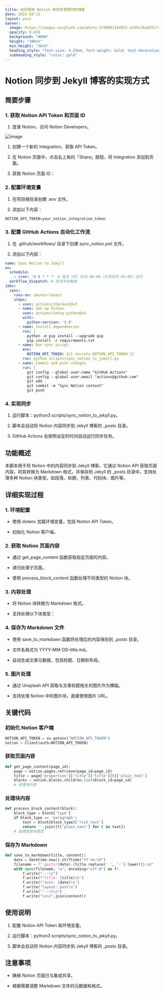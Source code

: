```yaml
---
title: 如何使用 Notion 来同步管理你的博客
date: 2025-03-13
layout: post
banner:
  image: https://images.unsplash.com/photo-1740843184832-1e39c36a0351?crop=entropy&cs=tinysrgb&fit=max&fm=jpg&ixid=M3w2OTIwMzJ8MHwxfHJhbmRvbXx8fHx8fHx8fDE3NDE4Mzk4Njd8&ixlib=rb-4.0.3&q=80&w=1080
  opacity: 0.618
  background: "#000"
  height: "100vh"
  min_height: "38vh"
  heading_style: "font-size: 4.25em; font-weight: bold; text-decoration: underline"
  subheading_style: "color: gold"
---
```


# Notion 同步到 Jekyll 博客的实现方式

## 简要步骤

### 1. 获取 Notion API Token 和页面 ID

1. 登录 Notion，访问 Notion Developers。

![image](https://prod-files-secure.s3.us-west-2.amazonaws.com/a7a0cc5a-89b9-4cda-8686-1fba0ca52f40/d19c1afe-dea5-4312-9333-786b0ba83054/image.png?X-Amz-Algorithm=AWS4-HMAC-SHA256&X-Amz-Content-Sha256=UNSIGNED-PAYLOAD&X-Amz-Credential=ASIAZI2LB466TOQ7Z2Q4%2F20250313%2Fus-west-2%2Fs3%2Faws4_request&X-Amz-Date=20250313T042427Z&X-Amz-Expires=3600&X-Amz-Security-Token=IQoJb3JpZ2luX2VjEIT%2F%2F%2F%2F%2F%2F%2F%2F%2F%2FwEaCXVzLXdlc3QtMiJGMEQCIFvzKBUByw79b95EbR%2B0pilt%2B8THhoUNBEzPI8y2LLJHAiBRyo96XBW50Ugbt%2F35KagmTJEb5AB3lfvGtTdqJJd6hCqIBAjM%2F%2F%2F%2F%2F%2F%2F%2F%2F%2F8BEAAaDDYzNzQyMzE4MzgwNSIMhHWNKG63dP6jFqvTKtwDDpUD1zYO1rgVChDc6f4eH01TpIZ2fbKaQGh6DWYFS0YDI1Vw6kRT5Pwihk2GE9LSrJNu8YKOEmygL75%2FKpZVFLiNz6VryDgEHoNds7kqnTJZggmru%2BSvILorI1GDak1pElAFplvRi2%2BmXCpFt6UgrqUsjcjbp6U0aw6e9tcsuyzoYdUa1bEMny2JJiiXxY2lq4Ftx%2F%2BmPz0eiCtoB32tBtgcD5K%2FoMNMDiCnVWA3Lf4UF1FsIQqp3uj0o2XEs%2FOI3aBVXuWrtFRcxJassNSjshXuUK%2B91V7BDNH4NnZDqUkG6FZX2UyrQSM86%2BnTR51UtsFvoyIJ%2FztNdXg5livx1OtFs2rryFPdI5CxjfOF3JFQjLLu%2BTGpMcHb%2FXuAdg%2FolI7Vu%2BJNlwpvNZmrOJ0Zmnws1eH5D4c3uSTMkczLAp5V2rGpnu7pDCLFxpfNGlJcSaNjzBq8GSxUncAk%2F6uYfz0fFNbI76p%2BTtWnX5a%2FYT7t9OsZfBNsewoDYd7A%2Bnmms42YZALn2hyvi4vHpce0EvxlzcxCZ4HXzJID6pwAktxlBiq2ayOlQGZg2XsSxwZ8ggHX0IAkGvVu%2Fr5A0BPCz7x4h4CLFy7WdWdHmefFzQfuJv5P5%2BangiBZTa0wgp7JvgY6pgFG3%2FttNw7m7NExZQAoBYwasw3A%2BlImCOhoXXWDhdI%2F5Gczgd2%2BqsUrek4BCenO2ENGM%2BczKyT0z85nzwGqIBKCZO0IRg1qrgMDJfunLsmbwT4SDVr0Gvr2kzeXLoGYfj5znqe0kCADVIeAnJ56vBfgX5trl9sZy6Degtv15oOZE3KynP6a9PaX6G1jJXUh89WgBYPYKMexRGKxHzx%2FOqXp9kDDeMC6&X-Amz-Signature=88b6659b0dfba23f8a6f25373f787e460b6b9625b6875d0a97d0c2db78bd62fc&X-Amz-SignedHeaders=host&x-id=GetObject)

1. 创建一个新的 Integration，获取 API Token。

1. 在 Notion 页面中，点击右上角的「Share」按钮，将 Integration 添加到页面。

1. 获取 Notion 页面 ID：


### 2. 配置环境变量

1. 在项目根目录创建 .env 文件。

1. 添加以下内容：

```javascript
NOTION_API_TOKEN=your_notion_integration_token
```

### 3. 配置 GitHub Actions 自动化工作流

1. 在 .github/workflows/ 目录下创建 sync_notion.yml 文件。

1. 添加以下内容：

```yaml
name: Sync Notion to Jekyll
on:
  schedule:
    - cron: '0 0 * * *' # 每天 UTC 时间 00:00（北京时间 08:00）运行
  workflow_dispatch: # 支持手动触发
jobs:
  sync:
    runs-on: ubuntu-latest
    steps:
      - uses: actions/checkout@v3
      - name: Set up Python
        uses: actions/setup-python@v4
        with:
          python-version: '3.9'
      - name: Install dependencies
        run: |
          python -m pip install --upgrade pip
          pip install -r requirements.txt
      - name: Run sync script
        env:
          NOTION_API_TOKEN: ${{ secrets.NOTION_API_TOKEN }}
        run: python scripts/sync_notion_to_jekyll.py
      - name: Commit and push changes
        run: |
          git config --global user.name "GitHub Actions"
          git config --global user.email "actions@github.com"
          git add .
          git commit -m "Sync Notion content"
          git push
```

### 4. 实现同步

1. 运行脚本：python3 scripts/sync_notion_to_jekyll.py。

1. 脚本会自动将 Notion 内容同步到 Jekyll 博客的 _posts 目录。

1. GitHub Actions 会按照设定的时间自动运行同步任务。

## 功能概述

本脚本用于将 Notion 中的内容同步到 Jekyll 博客。它通过 Notion API 获取页面内容，将其转换为 Markdown 格式，并保存到 Jekyll 的 _posts 目录中。支持处理多种 Notion 块类型，如段落、标题、列表、代码块、图片等。

## 详细实现过程

### 1. 环境配置

- 使用 dotenv 加载环境变量，包括 Notion API Token。

- 初始化 Notion 客户端。

### 2. 获取 Notion 页面内容

- 通过 get_page_content 函数获取指定页面的内容。

- 递归处理子页面。

- 使用 process_block_content 函数处理不同类型的 Notion 块。

### 3. 内容处理

- 将 Notion 块转换为 Markdown 格式。

- 支持处理以下块类型：


### 4. 保存为 Markdown 文件

- 使用 save_to_markdown 函数将处理后的内容保存到 _posts 目录。

- 文件名格式为 YYYY-MM-DD-title.md。

- 自动生成文章元数据，包括标题、日期和布局。

### 5. 图片处理

- 通过 Unsplash API 获取与文章标题相关的图片作为横幅。

- 支持处理 Notion 中的图片块，直接使用图片 URL。

## 关键代码

### 初始化 Notion 客户端

```python
NOTION_API_TOKEN = os.getenv("NOTION_API_TOKEN")
notion = Client(auth=NOTION_API_TOKEN)
```

### 获取页面内容

```python
def get_page_content(page_id):
    page = notion.pages.retrieve(page_id=page_id)
    title = page['properties']['title']['title'][0]['plain_text']
    blocks = notion.blocks.children.list(block_id=page_id)
    # 处理块内容
```

### 处理块内容

```python
def process_block_content(block):
    block_type = block['type']
    if block_type == 'paragraph':
        text = block[block_type]['rich_text']
        return ''.join([t['plain_text'] for t in text])
    # 处理其他块类型
```

### 保存为 Markdown

```python
def save_to_markdown(title, content):
    date = datetime.now().strftime("%Y-%m-%d")
    filename = f"_posts/{date}-{title.replace(' ', '-').lower()}.md"
    with open(filename, "w", encoding="utf-8") as f:
        f.write("---\n")
        f.write(f"title: {title}\n")
        f.write(f"date: {date}\n")
        f.write("layout: post\n")
        f.write("---\n\n")
        f.write("\n\n".join(content))
```

## 使用说明

1. 配置 Notion API Token 和环境变量。

1. 运行脚本：python3 scripts/sync_notion_to_jekyll.py。

1. 脚本会自动将 Notion 内容同步到 Jekyll 博客的 _posts 目录。

## 注意事项

- 确保 Notion 页面已与集成共享。

- 根据需要调整 Markdown 文件的元数据和格式。